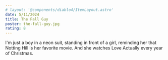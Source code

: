 ```yaml
---
# layout: '@components/diablo4/ItemLayout.astro'
date: 5/11/2024
title: The Fall Guy
poster: the-fall-guy.jpg
rating: 8
---
```


I'm just a boy in a neon suit, standing in front of a girl, reminding her that Notting Hill is her favorite movie. And she watches Love Actually every year of Christmas.

